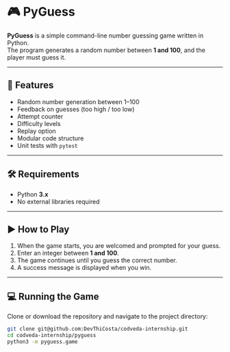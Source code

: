 # 🎮 PyGuess

**PyGuess** is a simple command-line number guessing game written in Python.  
The program generates a random number between **1 and 100**, and the player must guess it.

---

## 🚀 Features
- Random number generation between 1–100  
- Feedback on guesses (too high / too low)  
- Attempt counter  
- Difficulty levels  
- Replay option  
- Modular code structure  
- Unit tests with `pytest`  

---

## 🛠️ Requirements
- Python **3.x**  
- No external libraries required  

---

## ▶️ How to Play
1. When the game starts, you are welcomed and prompted for your guess.  
2. Enter an integer between **1 and 100**.  
3. The game continues until you guess the correct number.  
4. A success message is displayed when you win.  

---

## 💻 Running the Game
Clone or download the repository and navigate to the project directory:

```bash
git clone git@github.com:DevThiCosta/codveda-internship.git
cd codveda-internship/pyguess
python3 -m pyguess.game
